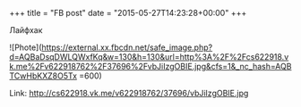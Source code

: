 +++
title = "FB post"
date = "2015-05-27T14:23:28+00:00"
+++

Лайфхак

![Phote](https://external.xx.fbcdn.net/safe_image.php?d=AQBaDsqDWLQWxfKq&w=130&h=130&url=http%3A%2F%2Fcs622918.vk.me%2Fv622918762%2F37696%2FvbJiIzgOBIE.jpg&cfs=1&_nc_hash=AQBTCwHbKXZ8O5Tx =600)


Link: http://cs622918.vk.me/v622918762/37696/vbJiIzgOBIE.jpg
